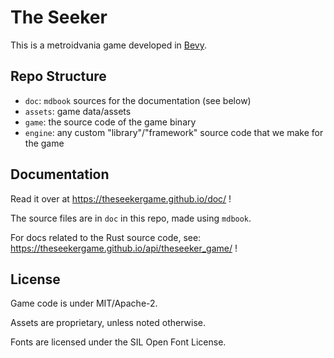 # The Seeker

This is a metroidvania game developed in [Bevy](https://github.com/bevyengine/bevy).

## Repo Structure

- `doc`: `mdbook` sources for the documentation (see below)
- `assets`: game data/assets
- `game`: the source code of the game binary
- `engine`: any custom "library"/"framework" source code that we make for the game

## Documentation

Read it over at https://theseekergame.github.io/doc/ !

The source files are in `doc` in this repo, made using `mdbook`.

For docs related to the Rust source code, see: https://theseekergame.github.io/api/theseeker_game/ !

## License

Game code is under MIT/Apache-2.

Assets are proprietary, unless noted otherwise.

Fonts are licensed under the SIL Open Font License.
